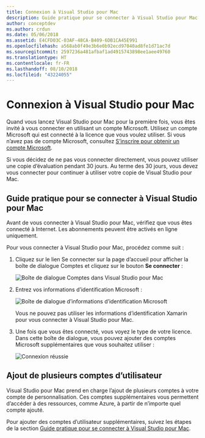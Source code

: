 ```yaml
---
title: Connexion à Visual Studio pour Mac
description: Guide pratique pour se connecter à Visual Studio pour Mac
author: conceptdev
ms.author: crdun
ms.date: 05/06/2018
ms.assetid: E4CFD03C-03AF-48CA-B409-6DB1CA45E991
ms.openlocfilehash: a568ab0f49e3b6e0b92ecd97040ad8fe1d71ac7d
ms.sourcegitcommit: 2597236a481afbaf1ad4915743898ee1aee49760
ms.translationtype: HT
ms.contentlocale: fr-FR
ms.lasthandoff: 08/10/2018
ms.locfileid: "43224055"
---
```

# <a name="signing-in-to-visual-studio-for-mac"></a>Connexion à Visual Studio pour Mac

Quand vous lancez Visual Studio pour Mac pour la première fois, vous êtes invité à vous connecter en utilisant un compte Microsoft. Utilisez un compte Microsoft qui est connecté à la licence que vous voulez utiliser. Si vous n’avez pas de compte Microsoft, consultez [S’inscrire pour obtenir un compte Microsoft](https://support.microsoft.com/instantanswers/d18cc497-d839-cf50-dea8-f99c95f2bd16/sign-up-for-a-microsoft-account). 

Si vous décidez de ne pas vous connecter directement, vous pouvez utiliser une copie d’évaluation pendant 30 jours. Au terme des 30 jours, vous devez vous connecter pour continuer à utiliser votre copie de Visual Studio pour Mac. 

## <a name="how-to-sign-in-to-visual-studio-for-mac"></a>Guide pratique pour se connecter à Visual Studio pour Mac

Avant de vous connecter à Visual Studio pour Mac, vérifiez que vous êtes connecté à Internet. Les abonnements peuvent être activés en ligne uniquement.
 
Pour vous connecter à Visual Studio pour Mac, procédez comme suit :

1. Cliquez sur le lien Se connecter sur la page d’accueil pour afficher la boîte de dialogue Comptes et cliquez sur le bouton **Se connecter** :

    ![Boîte de dialogue Comptes dans Visual Studio pour Mac](media/signing-in-image12.png)

2. Entrez vos informations d’identification Microsoft :

    ![Boîte de dialogue d’informations d’identification Microsoft](media/signing-in-image13.png)

    Vous ne pouvez pas utiliser les informations d’identification Xamarin pour vous connecter à Visual Studio pour Mac.

3.  Une fois que vous êtes connecté, vous voyez le type de votre licence. Dans cette boîte de dialogue, vous pouvez ajouter des comptes Microsoft supplémentaires que vous souhaitez utiliser :

    ![Connexion réussie](media/signing-in-image14.png)

## <a name="adding-multiple-user-accounts"></a>Ajout de plusieurs comptes d’utilisateur

Visual Studio pour Mac prend en charge l’ajout de plusieurs comptes à votre compte de personnalisation. Ces comptes supplémentaires vous permettent d’accéder à des ressources, comme Azure, à partir de n’importe quel compte ajouté. 

Pour ajouter des comptes d’utilisateur supplémentaires, suivez les étapes de la section [Guide pratique pour se connecter à Visual Studio pour Mac](#how-to-sign-in-to-visual-studio-for-mac).

